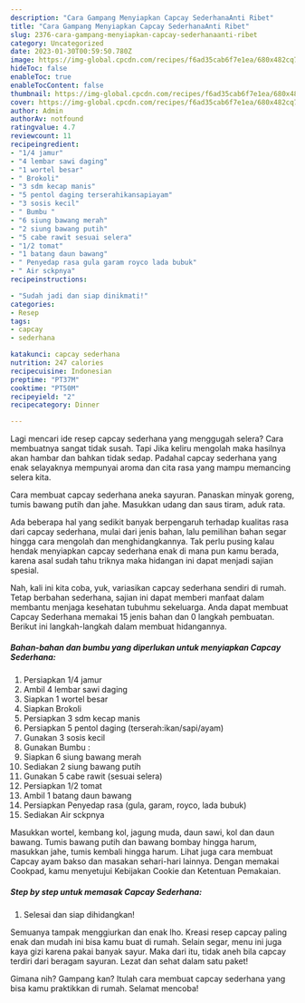 ```yaml
---
description: "Cara Gampang Menyiapkan Capcay SederhanaAnti Ribet"
title: "Cara Gampang Menyiapkan Capcay SederhanaAnti Ribet"
slug: 2376-cara-gampang-menyiapkan-capcay-sederhanaanti-ribet
category: Uncategorized
date: 2023-01-30T00:59:50.780Z
image: https://img-global.cpcdn.com/recipes/f6ad35cab6f7e1ea/680x482cq70/capcay-sederhana-foto-resep-utama.jpg
hideToc: false
enableToc: true
enableTocContent: false
thumbnail: https://img-global.cpcdn.com/recipes/f6ad35cab6f7e1ea/680x482cq70/capcay-sederhana-foto-resep-utama.jpg
cover: https://img-global.cpcdn.com/recipes/f6ad35cab6f7e1ea/680x482cq70/capcay-sederhana-foto-resep-utama.jpg
author: Admin
authorAv: notfound
ratingvalue: 4.7
reviewcount: 11
recipeingredient:
- "1/4 jamur"
- "4 lembar sawi daging"
- "1 wortel besar"
- " Brokoli"
- "3 sdm kecap manis"
- "5 pentol daging terserahikansapiayam"
- "3 sosis kecil"
- " Bumbu "
- "6 siung bawang merah"
- "2 siung bawang putih"
- "5 cabe rawit sesuai selera"
- "1/2 tomat"
- "1 batang daun bawang"
- " Penyedap rasa gula garam royco lada bubuk"
- " Air sckpnya"
recipeinstructions:

- "Sudah jadi dan siap dinikmati!"
categories:
- Resep
tags:
- capcay
- sederhana

katakunci: capcay sederhana 
nutrition: 247 calories
recipecuisine: Indonesian
preptime: "PT37M"
cooktime: "PT50M"
recipeyield: "2"
recipecategory: Dinner

---
```



Lagi mencari ide resep capcay sederhana yang menggugah selera? Cara membuatnya sangat tidak susah. Tapi Jika keliru mengolah maka hasilnya akan hambar dan bahkan tidak sedap. Padahal capcay sederhana yang enak selayaknya mempunyai aroma dan cita rasa yang mampu memancing selera kita.


Cara membuat capcay sederhana aneka sayuran. Panaskan minyak goreng, tumis bawang putih dan jahe. Masukkan udang dan saus tiram, aduk rata.

Ada beberapa hal yang sedikit banyak berpengaruh terhadap kualitas rasa dari capcay sederhana, mulai dari jenis bahan, lalu pemilihan bahan segar hingga cara mengolah dan menghidangkannya. Tak perlu pusing kalau hendak menyiapkan capcay sederhana enak di mana pun kamu berada, karena asal sudah tahu triknya maka hidangan ini dapat menjadi sajian spesial.


Nah, kali ini kita coba, yuk, variasikan capcay sederhana sendiri di rumah. Tetap berbahan sederhana, sajian ini dapat memberi manfaat dalam membantu menjaga kesehatan tubuhmu sekeluarga. Anda dapat membuat Capcay Sederhana memakai 15 jenis bahan dan 0 langkah pembuatan. Berikut ini langkah-langkah dalam membuat hidangannya.

<!--inarticleads1-->

##### Bahan-bahan dan bumbu yang diperlukan untuk menyiapkan Capcay Sederhana:

1. Persiapkan 1/4 jamur
1. Ambil 4 lembar sawi daging
1. Siapkan 1 wortel besar
1. Siapkan  Brokoli
1. Persiapkan 3 sdm kecap manis
1. Persiapkan 5 pentol daging (terserah:ikan/sapi/ayam)
1. Gunakan 3 sosis kecil
1. Gunakan  Bumbu :
1. Siapkan 6 siung bawang merah
1. Sediakan 2 siung bawang putih
1. Gunakan 5 cabe rawit (sesuai selera)
1. Persiapkan 1/2 tomat
1. Ambil 1 batang daun bawang
1. Persiapkan  Penyedap rasa (gula, garam, royco, lada bubuk)
1. Sediakan  Air sckpnya


Masukkan wortel, kembang kol, jagung muda, daun sawi, kol dan daun bawang. Tumis bawang putih dan bawang bombay hingga harum, masukkan jahe, tumis kembali hingga harum. Lihat juga cara membuat Capcay ayam bakso dan masakan sehari-hari lainnya. Dengan memakai Cookpad, kamu menyetujui Kebijakan Cookie dan Ketentuan Pemakaian. 

<!--inarticleads2-->

##### Step by step untuk memasak Capcay Sederhana:


1. Selesai dan siap dihidangkan!

Semuanya tampak menggiurkan dan enak lho. Kreasi resep capcay paling enak dan mudah ini bisa kamu buat di rumah. Selain segar, menu ini juga kaya gizi karena pakai banyak sayur. Maka dari itu, tidak aneh bila capcay terdiri dari beragam sayuran. Lezat dan sehat dalam satu paket! 

Gimana nih? Gampang kan? Itulah cara membuat capcay sederhana yang bisa kamu praktikkan di rumah. Selamat mencoba!
